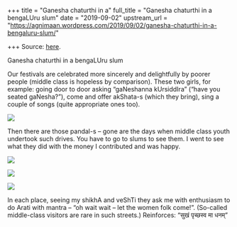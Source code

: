 +++
title = "Ganesha chaturthi in a"
full_title = "Ganesha chaturthi in a bengaLUru slum"
date = "2019-09-02"
upstream_url = "https://agnimaan.wordpress.com/2019/09/02/ganesha-chaturthi-in-a-bengaluru-slum/"

+++
Source: [here](https://agnimaan.wordpress.com/2019/09/02/ganesha-chaturthi-in-a-bengaluru-slum/).

Ganesha chaturthi in a bengaLUru slum

Our festivals are celebrated more sincerely and delightfully by poorer
people (middle class is hopeless by comparison). These two girls, for
example: going door to door asking “gaNeshanna kUrsiddIra” (“have you
seated gaNesha?”), come and offer akShata-s (which they bring), sing a
couple of songs (quite appropriate ones too).

![](https://pbs.twimg.com/media/EDc7wyjU0AITxvx?format=jpg&name=small)



Then there are those pandal-s – gone are the days when middle class
youth undertook such drives. You have to go to slums to see them. I went
to see what they did with the money I contributed and was happy.

![](https://pbs.twimg.com/media/EDc8SJ6UEAAKNkB?format=jpg&name=large)

![](https://pbs.twimg.com/media/EDc8SJ3UUAEde8b?format=jpg&name=large)

![](https://pbs.twimg.com/media/EDc8SJ1VUAIGgvb?format=jpg&name=large)

In each place, seeing my shikhA and veShTi they ask me with enthusiasm
to do Arati with mantra – “oh wait wait – let the women folk come!”.
(So-called middle-class visitors are rare in such streets.) Reinforces:
“सुखं पृच्छस्व मा धनम्”



